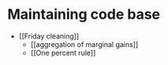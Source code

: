 # Maintaining code base

- [[Friday cleaning]]
  - [[aggregation of marginal gains]]
  - [[One percent rule]]